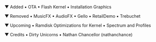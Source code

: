 ▼ Added
▪ OTA
▪ Flash Kernel 
▪ Installation Graphics

▼ Removed
▪ MusicFX
▪ AudioFX
▪ Gello
▪ RetailDemo
▪ Trebuchet

▼ Upcoming
▪ Ramdisk Optimizations for Kernel
▪ Spectrum and Profiles

▼ Credits
▪ Dirty Unicorns
▪ Nathan Chancellor (nathanchance)
